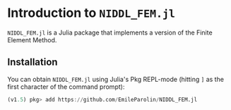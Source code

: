 # Introduction to `NIDDL_FEM.jl`

`NIDDL_FEM.jl` is a Julia package that implements a version of the Finite
Element Method.

## Installation

You can obtain `NIDDL_FEM.jl` using Julia's Pkg REPL-mode (hitting `]` as the
first character of the command prompt):

```julia
(v1.5) pkg> add https://github.com/EmileParolin/NIDDL_FEM.jl
```
